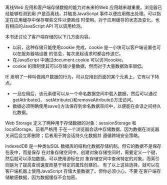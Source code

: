 离线Web 应用和客户端存储数据的能力对未来的Web 应用越来越重要。浏览器已经能够检测到用
户是否离线，并触发JavaScript 事件以便应用做出处理。可以指定在应用缓存中保存哪些文件以便离线
时使用。对于应用缓存的状态及变化，也有相应的JavaScript API 可以调用检测。

本书还讨论了客户端存储的以下几方面内容。

- 以前，这种存储只能使用cookie 完成，cookie 是一小块可以客户端设置也可以在服务器端设置
的信息，每次发起请求时都会传送它。
- 在JavaScript 中通过document.cookie 可以访问cookie。
- cookie 的限制使其可以存储少量数据，然而对于大量数据效率很低。

IE 发明了一种叫做用户数据的行为，可以应用到页面的某个元素上，它有以下特点。

- 一旦应用后，该元素便可以从一个命名数据空间中载入数据，然后可以通过getAttribute()、
setAttribute()和removeAttribute()方法访问。
- 数据必须明确使用save()方法保存到命名数据空间中，以便能在会话之间持久化数据。

Web Storage 定义了两种用于存储数据的对象：sessionStorage 和localStorage。前者严格用
于在一个浏览器会话中存储数据，因为数据在浏览器关闭后会立即删除；后者用于跨会话持久化数据并
遵循跨域安全策略。

IndexedDB 是一种类似SQL 数据库的结构化数据存储机制。但它的数据不是保存在表中，而是保存
在对象存储空间中。创建对象存储空间时，需要定义一个键，然后就可以添加数据。可以使用游标在对
象存储空间中查询特定的对象。而索引则是为了提高查询速度而基于特定的属性创建的。
有了以上这些选择，就可以在客户端机器上使用JavaScript 存储大量数据了。但你必须小心，不要
在客户端存储敏感数据，因为数据缓存不会加密。